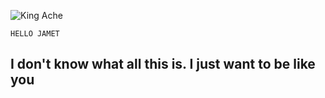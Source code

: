 ![King Ache](https://telegra.ph/file/0f26d8f2b7e86eaf10734.jpg)

```HELLO JAMET```

## I don't know what all this is. I just want to be like you
